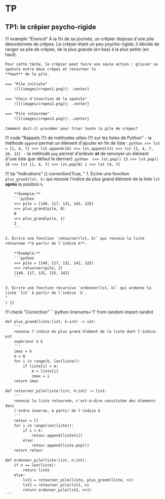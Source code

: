# TP

## TP1: le crêpier psycho-rigide

!!! example "Énoncé"
    À la fin de sa journée, un crêpier dispose d'une pile désordonnée de crêpes. Le crêpier étant un peu psycho-rigide, il décide de ranger sa pile de crêpes, de la plus grande (en bas) à la plus petite (en haut).

    Pour cette tâche, le crêpier peut faire une seule action : glisser sa spatule entre deux crêpes et retourner le
    **haut** de la pile.
    
    === "Pile initiale"
        ![](images/crepes1.png){: .center} 

    === "Choix d'insertion de la spatule"
        ![](images/crepes2.png){: .center} 

    === "Pile retournée"
        ![](images/crepes3.png){: .center}

    Comment doit-il procéder pour trier toute la pile de crêpes?


!!! code "Rappels (?) de méthodes utiles (?) sur les listes de Python"
    - la méthode `append` permet un élément d'ajouter en fin de liste :
        ```python
        >>> lst = [1, 4, 7]
        >>> lst.append(10)
        >>> lst.append(13)
        >>> lst
        [1, 4, 7, 10, 13]
        ```
    - la méthode `pop` permet d'enlever **et** de renvoyer un élément d'une liste (par défaut le dernier):
        ```python 
        >>> lst.pop()
        13
        >>> lst.pop()
        10
        >>> lst
        [1, 4, 7]
        >>> lst.pop(0)
        1
        >>> lst
        [4, 7]
        ```


!!! tip "Indications"
    {{ correction(True, 
    "
    1. Écrire une fonction `plus_grand(lst, k)` qui renvoie l'indice du plus grand élément de la liste `lst` **après** la position `k`.

        **Exemple:**
        ```python
        >>> pile = [149, 117, 131, 142, 125]
        >>> plus_grand(pile, 0)
        0
        >>> plus_grand(pile, 1)
        3
        ```
        
    2. Écrire une fonction `retourner(lst, k)` qui renvoie la liste retournée **à partir de l'indice k**.

        **Exemple:**
        ```python
        >>> pile = [149, 117, 131, 142, 125]
        >>> retourner(pile, 3)
        [149, 117, 131, 125, 142]
        ```

    3. Écrire une fonction récursive `ordonner(lst, k)` qui ordonne la liste `lst` à partir de l'indice `k`.
    "
    ) }}

!!! check "Correction"
    ```python linenums='1'
    from random import randint

    def plus_grand(liste:list, k:int) -> int:
        '''
        renvoie l'indice du plus grand élément de la liste dont l'indice est
        supérieur à k
        '''
        imax = k
        m = 0
        for i in range(k, len(liste)):
            if liste[i] > m:
                m = liste[i]
                imax = i
        return imax

    def retourner_pile(liste:list, k:int) -> list:
        '''
        renvoie la liste retournée, c'est-à-dire consitutée des élements dans
        l'ordre inverse, à partir de l'indice k
        '''
        retour = []
        for i in range(len(liste)):
            if i < k:
                retour.append(liste[i])
            else:
                retour.append(liste.pop())
        return retour

    def ordonner_pile(liste:list, n:int):
        if n == len(liste):
            return liste
        else:
            lst1 = retourner_pile(liste, plus_grand(liste, n))
            lst2 = retourner_pile(lst1, n)
            return ordonner_pile(lst2, n+1)
    ```
    